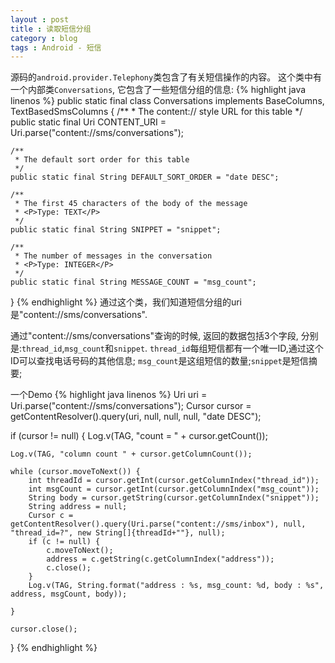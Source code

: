 ```yaml
---
layout : post
title : 读取短信分组
category : blog
tags : Android - 短信
---
```


源码的`android.provider.Telephony`类包含了有关短信操作的内容。
这个类中有一个内部类`Conversations`, 它包含了一些短信分组的信息:
{% highlight java linenos %}
public static final class Conversations
        implements BaseColumns, TextBasedSmsColumns {
    /**
     * The content:// style URL for this table
     */
    public static final Uri CONTENT_URI =
        Uri.parse("content://sms/conversations");

    /**
     * The default sort order for this table
     */
    public static final String DEFAULT_SORT_ORDER = "date DESC";

    /**
     * The first 45 characters of the body of the message
     * <P>Type: TEXT</P>
     */
    public static final String SNIPPET = "snippet";

    /**
     * The number of messages in the conversation
     * <P>Type: INTEGER</P>
     */
    public static final String MESSAGE_COUNT = "msg_count";
}
{% endhighlight %}
通过这个类，我们知道短信分组的uri是"content://sms/conversations".

通过"content://sms/conversations"查询的时候, 返回的数据包括3个字段, 分别是:`thread_id`,`msg_count`和`snippet`. 
`thread_id`每组短信都有一个唯一ID,通过这个ID可以查找电话号码的其他信息; `msg_count`是这组短信的数量;`snippet`是短信摘要;



一个Demo
{% highlight java linenos %}
Uri uri = Uri.parse("content://sms/conversations");
Cursor cursor = getContentResolver().query(uri, null, null, null, "date DESC");

if (cursor != null) {
	Log.v(TAG, "count = " + cursor.getCount());
	
	Log.v(TAG, "column count " + cursor.getColumnCount());
	
	while (cursor.moveToNext()) {
		int threadId = cursor.getInt(cursor.getColumnIndex("thread_id"));
		int msgCount = cursor.getInt(cursor.getColumnIndex("msg_count"));
		String body = cursor.getString(cursor.getColumnIndex("snippet"));
		String address = null;
		Cursor c = getContentResolver().query(Uri.parse("content://sms/inbox"), null, "thread_id=?", new String[]{threadId+""}, null);
		if (c != null) {
			c.moveToNext();
			address = c.getString(c.getColumnIndex("address"));
			c.close();
		}
		Log.v(TAG, String.format("address : %s, msg_count: %d, body : %s", address, msgCount, body));
		
	}
	
	cursor.close();
}
{% endhighlight %}
